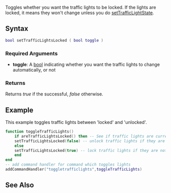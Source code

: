Toggles whether you want the traffic lights to be locked. If the lights are locked, it means they won't change unless you do [setTrafficLightState](/docs/settrafficlightstate.md "wikilink").

Syntax
------

``` lua
bool setTrafficLightsLocked ( bool toggle )
```

### Required Arguments

-   **toggle**: A [bool](/docs/bool.md "wikilink") indicating whether you want the traffic lights to change automatically, or not

### Returns

Returns *true* if the successful, *false* otherwise.

Example
-------

This example toggles traffic lights between 'locked' and 'unlocked'.

``` lua
function toggleTrafficLights()
    if areTrafficLightsLocked() then -- See if traffic lights are currently locked
    setTrafficLightsLocked(false) -- unlock traffic lights if they are currently locked
    else
    setTrafficLightsLocked(true) -- lock traffic lights if they are not locked
    end
end
-- add command handler for command which toggles lights
addCommandHandler("toggletrafficlights",toggleTrafficLights)
```

See Also
--------
